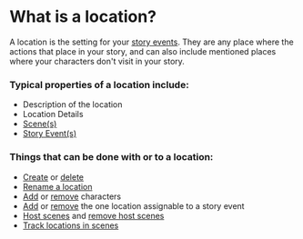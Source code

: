 # What is a location?

A location is the setting for your [story events](/What%20is/a%20Story%20Event.md). They are any place where the actions that place in your story, and can also include mentioned places where your characters don't visit in your story.

### Typical properties of a location include: 

- Description of the location
- Location Details
- [Scene(s)](/How%20do%20I/host/a%20location%20in%20a%20scene.md)
- [Story Event(s)]()

### Things that can be done with or to a location:

- [Create]() or [delete]()
- [Rename a location](/How%20do%20I/rename/a%20location.md)
- [Add]() or [remove]() characters
- [Add]() or [remove]() the one location assignable to a story event
- [Host scenes]() and [remove host scenes]()
- [Track locations in scenes]()
